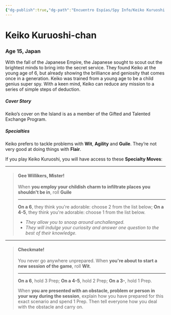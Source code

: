 ```yaml
---
{"dg-publish":true,"dg-path":"Encuentro Espías/Spy Info/Keiko Kuruoshi.md","permalink":"/encuentro-espias/spy-info/keiko-kuruoshi/","tags":["TTRPG/Games/EE"]}
---
```


# Keiko Kuruoshi-chan
### Age 15, Japan

With the fall of the Japanese Empire, the Japanese sought to scout out the brightest minds to bring into the secret service. They found Keiko at the young age of 6, but already showing the brilliance and geniosity that comes once in a generation. Keiko was trained from a young age to be a child genius super spy. With a keen mind, Keiko can reduce any mission to a series of simple steps of deduction. 

##### Cover Story
Keiko’s cover on the Island is as a member of the Gifted and Talented Exchange Program.

##### Specialties
Keiko prefers to tackle problems with **Wit**, **Agility** and **Guile**. They’re not very good at doing things with **Flair**.

If you play Keiko Kuruoshi, you will have access to these **Specialty Moves**:

---

>#### Gee Willikers, Mister!
>When **you employ your childish charm to infiltrate places you shouldn't be in**, roll **Guile**
>
>---
>**On a 6**, they think you're adorable: choose 2 from the list below;
>**On a 4-5**, they think you're adorable: choose 1 from the list below.
>
>- *They allow you to snoop around unchallenged.*
>- *They will indulge your curiosity and answer one question to the best of their knowledge.*

---

>#### Checkmate!
>You never go anywhere unprepared. When **you're about to start a new session of the game**, roll **Wit**.
>
>---
>**On a 6**, hold 3 Prep;
>**On a 4-5**, hold 2 Prep;
>**On a 3-**, hold 1 Prep.
>
>When **you are presented with an obstacle, problem or person in your way during the session**, explain how you have prepared for this exact scenario and spend 1 Prep. Then tell everyone how you deal with the obstacle and carry on.